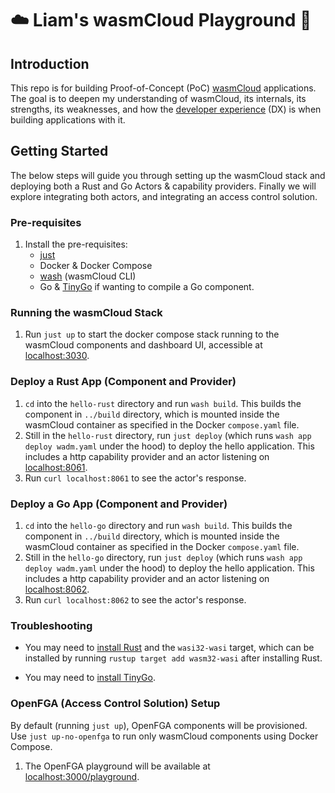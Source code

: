 # ☁️ Liam's wasmCloud Playground 🎡

## Introduction

This repo is for building Proof-of-Concept (PoC) [wasmCloud](https://wasmcloud.com/) applications. The goal is to deepen my understanding of wasmCloud, its internals, its strengths, its weaknesses, and how the [developer experience](https://en.wikipedia.org/wiki/User_experience#Developer_experience) (DX) is when building applications with it.

## Getting Started

The below steps will guide you through setting up the wasmCloud stack and deploying both a Rust and Go Actors & capability providers. Finally we will explore integrating both actors, and integrating an access control solution.

### Pre-requisites

1. Install the pre-requisites:
    - [just](https://github.com/casey/just)
    - Docker & Docker Compose
    - [wash](https://wasmcloud.com/docs/installation) (wasmCloud CLI)
    - Go & [TinyGo](https://tinygo.org/getting-started/install/) if wanting to compile a Go component.

### Running the wasmCloud Stack

1. Run `just up` to start the docker compose stack running to the wasmCloud components and dashboard UI, accessible at [localhost:3030](http://localhost:3030).

### Deploy a Rust App (Component and Provider)
1. `cd` into the `hello-rust` directory and run `wash build`. This builds the component in `../build` directory, which is mounted inside the wasmCloud container as specified in the Docker `compose.yaml` file.
1. Still in the `hello-rust` directory, run `just deploy` (which runs `wash app deploy wadm.yaml` under the hood) to deploy the hello application. This includes a http capability provider and an actor listening on [localhost:8061](http://localhost:8061).
1. Run `curl localhost:8061` to see the actor's response.

### Deploy a Go App (Component and Provider)

1. `cd` into the `hello-go` directory and run `wash build`. This builds the component in `../build` directory, which is mounted inside the wasmCloud container as specified in the Docker `compose.yaml` file.
1. Still in the `hello-go` directory, run `just deploy` (which runs `wash app deploy wadm.yaml` under the hood) to deploy the hello application. This includes a http capability provider and an actor listening on [localhost:8062](http://localhost:8062).
1. Run `curl localhost:8062` to see the actor's response.

### Troubleshooting

- You may need to [install Rust](https://www.rust-lang.org/learn/get-started) and the `wasi32-wasi` target, which can be installed by running `rustup target add wasm32-wasi` after installing Rust.

- You may need to [install TinyGo](https://tinygo.org/getting-started/install/).

### OpenFGA (Access Control Solution) Setup

By default (running `just up`), OpenFGA components will be provisioned. Use `just up-no-openfga` to run only wasmCloud components using Docker Compose.

1. The OpenFGA playground will be available at [localhost:3000/playground](http://localhost:3000/playground).
